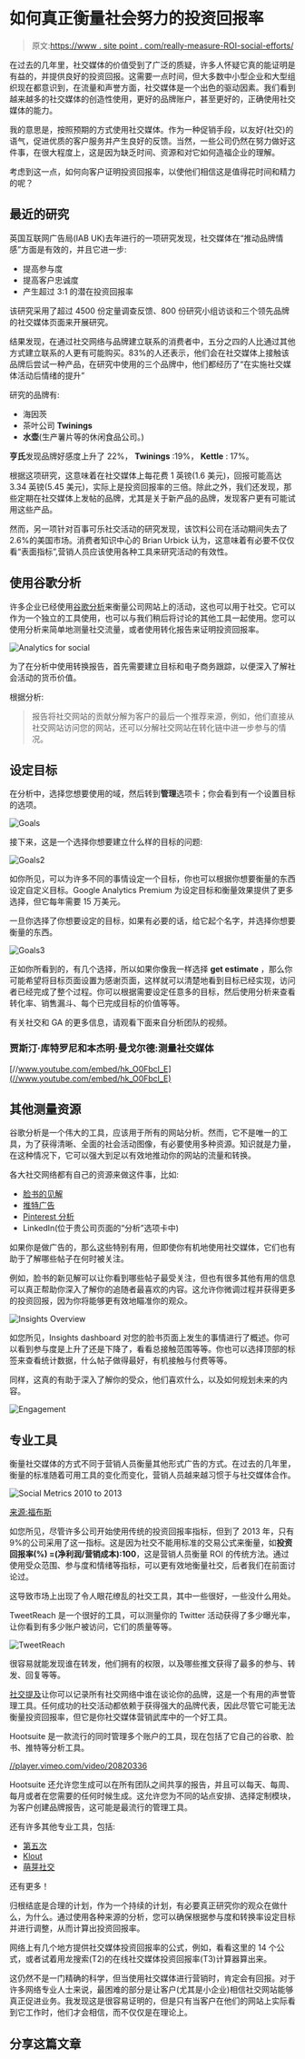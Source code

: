 # 如何真正衡量社会努力的投资回报率

> 原文:[https://www . site point . com/really-measure-ROI-social-efforts/](https://www.sitepoint.com/really-measure-roi-social-efforts/)

在过去的几年里，社交媒体的价值受到了广泛的质疑，许多人怀疑它真的能证明是有益的，并提供良好的投资回报。这需要一点时间，但大多数中小型企业和大型组织现在都意识到，在流量和声誉方面，社交媒体是一个出色的驱动因素。我们看到越来越多的社交媒体的创造性使用，更好的品牌账户，甚至更好的，正确使用社交媒体的能力。

我的意思是，按照预期的方式使用社交媒体。作为一种促销手段，以友好(社交)的语气，促进优质的客户服务并产生良好的反馈。当然，一些公司仍然在努力做好这件事，在很大程度上，这是因为缺乏时间、资源和对它如何造福企业的理解。

考虑到这一点，如何向客户证明投资回报率，以使他们相信这是值得花时间和精力的呢？

## 最近的研究

英国互联网广告局(IAB UK)去年进行的一项研究发现，社交媒体在“推动品牌情感”方面是有效的，并且它进一步:

*   提高参与度
*   提高客户忠诚度
*   产生超过 3:1 的潜在投资回报率

该研究采用了超过 4500 份定量调查反馈、800 份研究小组访谈和三个领先品牌的社交媒体页面来开展研究。

结果发现，在通过社交网络与品牌建立联系的消费者中，五分之四的人比通过其他方式建立联系的人更有可能购买。83%的人还表示，他们会在社交媒体上接触该品牌后尝试一种产品，在研究中使用的三个品牌中，他们都经历了“在实施社交媒体活动后情绪的提升”

研究的品牌有:

*   海因茨
*   茶叶公司 **Twinings**
*   **水壶**(生产薯片等的休闲食品公司。)

**亨氏**发现品牌好感度上升了 22%， **Twinings** :19%， **Kettle** : 17%。

根据这项研究，这意味着在社交媒体上每花费 1 英镑(1.6 美元)，回报可能高达 3.34 英镑(5.45 美元)，实际上是投资回报率的三倍。除此之外，我们还发现，那些定期在社交媒体上发帖的品牌，尤其是关于新产品的品牌，发现客户更有可能试用这些产品。

然而，另一项针对百事可乐社交活动的研究发现，该饮料公司在活动期间失去了 2.6%的美国市场。消费者知识中心的 Brian Urbick 认为，这意味着有必要不仅仅看“表面指标”,营销人员应该使用各种工具来研究活动的有效性。

## 使用谷歌分析

许多企业已经使用[谷歌分析](http://www.google.com/analytics)来衡量公司网站上的活动，这也可以用于社交。它可以作为一个独立的工具使用，也可以与我们稍后将讨论的其他工具一起使用。您可以使用分析来简单地测量社交流量，或者使用转化报告来证明投资回报率。

![Analytics for social](../Images/bf01b2d85c39d4b13140aa7491a03c06.png)

为了在分析中使用转换报告，首先需要建立目标和电子商务跟踪，以便深入了解社会活动的货币价值。

根据分析:

> 报告将社交网站的贡献分解为客户的最后一个推荐来源，例如，他们直接从社交网站访问您的网站，还可以分解社交网站在转化链中进一步参与的情况。

## 设定目标

在分析中，选择您想要使用的域，然后转到**管理**选项卡；你会看到有一个设置目标的选项。

![Goals](../Images/a8076a34363d9d445abdf2b61b99bd68.png)

接下来，这是一个选择你想要建立什么样的目标的问题:

![Goals2](../Images/e08daba943491f0ca752f124f0b502ea.png)

如你所见，可以为许多不同的事情设定一个目标，你也可以根据你想要衡量的东西设定自定义目标。Google Analytics Premium 为设定目标和衡量效果提供了更多选择，但它每年需要 15 万美元。

一旦你选择了你想要设定的目标，如果有必要的话，给它起个名字，并选择你想要衡量的东西。

![Goals3](../Images/bf6409805bb4263c04e9a46891807b1e.png)

正如你所看到的，有几个选择，所以如果你像我一样选择 **get estimate** ，那么你可能希望将目标页面设置为感谢页面，这样就可以清楚地看到目标已经实现，访问者已经完成了整个过程。你可以根据需要设定任意多的目标，然后使用分析来查看转化率、销售漏斗、每个已完成目标的价值等等。

有关社交和 GA 的更多信息，请观看下面来自分析团队的视频。

### 贾斯汀·库特罗尼和本杰明·曼戈尔德:测量社交媒体

[//www.youtube.com/embed/hk_O0Fbcl_E](//www.youtube.com/embed/hk_O0Fbcl_E)

## 其他测量资源

谷歌分析是一个伟大的工具，应该用于所有的网站分析。然而，它不是唯一的工具，为了获得清晰、全面的社会活动图像，有必要使用多种资源。知识就是力量，在这种情况下，它可以强大到足以有效地推动你的网站的流量和转换。

各大社交网络都有自己的资源来做这件事，比如:

*   [脸书的见解](https://www.facebook.com/insights/)
*   [推特广告](https://business.twitter.com/products/analytics)
*   [Pinterest 分析](http://business.pinterest.com/analytics/)
*   LinkedIn(位于贵公司页面的“分析”选项卡中)

如果你是做广告的，那么这些特别有用，但即使你有机地使用社交媒体，它们也有助于了解哪些帖子在何时被关注。

例如，脸书的新见解可以让你看到哪些帖子最受关注，但也有很多其他有用的信息可以真正帮助你深入了解你的追随者最喜欢的内容。这允许你微调过程并获得更多的投资回报，因为你将能够更有效地瞄准你的观众。

![Insights Overview](../Images/a46d7b3fcd0e32fd6593e186b1c34bd3.png)

如您所见，Insights dashboard 对您的脸书页面上发生的事情进行了概述。你可以看到参与度是上升了还是下降了，看看总接触范围等等。你也可以选择顶部的标签来查看统计数据，什么帖子做得最好，有机接触与付费等等。

同样，这真的有助于深入了解你的受众，他们喜欢什么，以及如何规划未来的内容。

![Engagement](../Images/be5aa099c97c0563f7be6efaab89aae2.png)

## 专业工具

衡量社交媒体的方式不同于营销人员衡量其他形式广告的方式。在过去的几年里，衡量的标准随着可用工具的变化而变化，营销人员越来越习惯于与社交媒体合作。

![Social Metrics 2010 to 2013](../Images/7f4edc2ef607e3b66e8eefcac29d6f65.png)

[来源:福布斯](http://www.forbes.com/sites/christinemoorman/2013/05/21/measuring-social-media-roi-companies-emphasize-voice-metrics/)

如您所见，尽管许多公司开始使用传统的投资回报率指标，但到了 2013 年，只有 9%的公司采用了这一指标。这是因为社交不能用标准的交易公式来衡量，如**投资回报率(%) =(净利润/营销成本)∶100**，这是营销人员衡量 ROI 的传统方法。通过使用受众范围、参与度和情绪等指标，可以更有效地衡量社交，后者我们在前面讨论过。

这导致市场上出现了令人眼花缭乱的社交工具，其中一些很好，一些没什么用处。

TweetReach 是一个很好的工具，可以测量你的 Twitter 活动获得了多少曝光率，让你看到有多少账户被访问，它们的质量等等。

![TweetReach](../Images/608e520fdebdfeef9c4cdb2dfdb4fddf.png)

很容易就能发现谁在转发，他们拥有的权限，以及哪些推文获得了最多的参与、转发、回复等等。

[社交提及](http://socialmention.com)让你可以记录所有社交网络中谁在谈论你的品牌，这是一个有用的声誉管理工具。任何成功的社交活动都依赖于获得强大的品牌代表，因此尽管它可能无法衡量投资回报率，但它是你社交媒体营销武库中的一个好工具。

Hootsuite 是一款流行的同时管理多个账户的工具，现在包括了它自己的谷歌、脸书、推特等分析工具。

[//player.vimeo.com/video/20820336](//player.vimeo.com/video/20820336)

Hootsuite 还允许您生成可以在所有团队之间共享的报告，并且可以每天、每周、每月或者在您需要的任何时候生成。这允许您为不同的站点安排、选择定制模块，为客户创建品牌报告，这可能是最流行的管理工具。

还有许多其他专业工具，包括:

*   [第五次](http://www.quintly.com/)
*   [Klout](http://www.klout.com/)
*   [萌芽社交](http://home.sproutsocial.com/1/social-analytics)

还有更多！

归根结底是合理的计划，作为一个持续的计划，有必要真正研究你的观众在做什么，为什么。通过使用各种来源的分析，您可以确保根据参与度和转换率设定目标并进行调整，从而计算出投资回报率。

网络上有几个地方提供社交媒体投资回报率的公式，例如，看看这里的 14 个公式，或者试着用龙搜索(T2)的在线社交媒体投资回报率(T3)计算器算出来。

这仍然不是一门精确的科学，但当使用社交媒体进行营销时，肯定会有回报。对于许多网络专业人士来说，最困难的部分是让客户(尤其是小企业)相信社交网站能够真正促进业务。我发现这是很容易证明的，但是只有当客户在他们的网站上实际看到它工作时，他们才会相信，而不仅仅是在理论上。

## 分享这篇文章